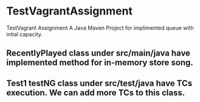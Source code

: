 # TestVagrantAssignment
TestVagrant Assignment
A Java Maven Project for implimented queue with intial capacity.
## RecentlyPlayed class under src/main/java have implemented method for in-memory store song.
## Test1 testNG class under src/test/java have TCs execution. We can add more TCs to this class.

